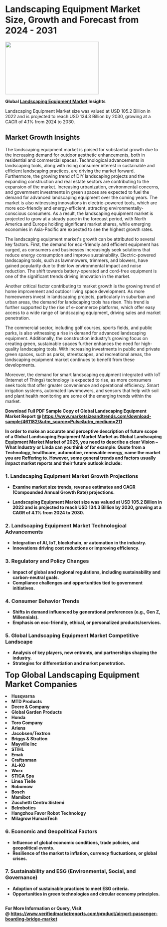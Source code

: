 <H1>Landscaping Equipment Market Size, Growth and Forecast from 2024 - 2031</H1><img class="aligncenter size-medium wp-image-584254" src="https://thirdeyenews.in/wp-content/uploads/2024/09/Global-Market-Research-300x168.jpeg" alt="" width="300" height="168" /><p><strong>Global&nbsp;<a href="https://www.marketsizeandtrends.com/download-sample/461182/&amp;utm_source=Pulse&amp;utm_medium=211">Landscaping Equipment Market</a> Insights</strong></p><p>Landscaping Equipment Market size was valued at USD 105.2 Billion in 2022 and is projected to reach USD 134.3 Billion by 2030, growing at a CAGR of 4.1% from 2024 to 2030.</p><p><h2>Market Growth Insights</h2> <p>The landscaping equipment market is poised for substantial growth due to the increasing demand for outdoor aesthetic enhancements, both in residential and commercial spaces. Technological advancements in landscaping tools, along with rising consumer interest in sustainable and efficient landscaping practices, are driving the market forward. Furthermore, the growing trend of DIY landscaping projects and the expanding construction and real estate sectors are contributing to the expansion of the market. Increasing urbanization, environmental concerns, and government investments in green spaces are expected to fuel the demand for advanced landscaping equipment over the coming years. The market is also witnessing innovations in electric-powered tools, which are more eco-friendly and energy-efficient, attracting environmentally-conscious consumers. As a result, the landscaping equipment market is projected to grow at a steady pace in the forecast period, with North America and Europe holding significant market shares, while emerging economies in Asia-Pacific are expected to see the highest growth rates.</p> <p><strong></strong></p> <p>The landscaping equipment market's growth can be attributed to several key factors. First, the demand for eco-friendly and efficient equipment has surged, as consumers and businesses increasingly seek solutions that reduce energy consumption and improve sustainability. Electric-powered landscaping tools, such as lawnmowers, trimmers, and blowers, have gained popularity due to their low environmental impact and noise reduction. The shift towards battery-operated and cord-free equipment is one of the significant trends driving innovation in the market.</p> <p>Another critical factor contributing to market growth is the growing trend of home improvement and outdoor living space development. As more homeowners invest in landscaping projects, particularly in suburban and urban areas, the demand for landscaping tools has risen. This trend is further supported by the rise of e-commerce platforms, which offer easy access to a wide range of landscaping equipment, driving sales and market penetration.</p> <p>The commercial sector, including golf courses, sports fields, and public parks, is also witnessing a rise in demand for advanced landscaping equipment. Additionally, the construction industry’s growing focus on creating green, sustainable spaces further enhances the need for high-quality landscaping tools. With increasing investments in public and private green spaces, such as parks, streetscapes, and recreational areas, the landscaping equipment market continues to benefit from these developments.</p> <p>Moreover, the demand for smart landscaping equipment integrated with IoT (Internet of Things) technology is expected to rise, as more consumers seek tools that offer greater convenience and operational efficiency. Smart irrigation systems, automated lawnmowers, and sensors that help with soil and plant health monitoring are some of the emerging trends within the market.</p> <p><strong></p><p><span class=""><strong>Download Full PDF Sample Copy of Global Landscaping Equipment Market Report</strong> @ <a href="https://www.marketsizeandtrends.com/download-sample/461182/&amp;utm_source=Pulse&amp;utm_medium=211" target="_blank">https://www.marketsizeandtrends.com/download-sample/461182/&amp;utm_source=Pulse&amp;utm_medium=211</a></span></p><p>In order to make an accurate and perceptive description of future scope of a Global&nbsp;Landscaping Equipment Market Market as Global&nbsp;Landscaping Equipment Market Market of 2025, you need to describe a clear Vision &ndash; What Industry or Linda can you think of for example: Quote from a Technology, healthcare, automotive, renewable energy, name the market you are Reffering to. However, some general trends and factors usually impact market reports and their future outlook include:</p><h3>1.&nbsp;<strong>Landscaping Equipment Market Growth Projections</strong></h3><ul><li>Examine market size trends, revenue estimates and CAGR (Compounded Annual Growth Rate) projections.</li><li><p>Landscaping Equipment Market size was valued at USD 105.2 Billion in 2022 and is projected to reach USD 134.3 Billion by 2030, growing at a CAGR of 4.1% from 2024 to 2030.</p></li></ul><h3>2.&nbsp;<strong>Landscaping Equipment Market Technological Advancements</strong></h3><ul><li>Integration of AI, IoT, blockchain, or automation in the industry.</li><li>Innovations driving cost reductions or improving efficiency.</li></ul><h3>3.&nbsp;<strong>Regulatory and Policy Changes</strong></h3><ul><li>Impact of global and regional regulations, including sustainability and carbon-neutral goals.</li><li>Compliance challenges and opportunities tied to government initiatives.</li></ul><h3>4.&nbsp;<strong>Consumer Behavior Trends</strong></h3><ul><li>Shifts in demand influenced by generational preferences (e.g., Gen Z, Millennials).</li><li>Emphasis on eco-friendly, ethical, or personalized products/services.</li></ul><h3>5.&nbsp;<strong>Global Landscaping Equipment Market Competitive Landscape</strong></h3><ul><li>Analysis of key players, new entrants, and partnerships shaping the industry.</li><li>Strategies for differentiation and market penetration.</li></ul><p data-pm-slice="1 1 []"><span style="color: inherit; font-family: inherit; font-size: 25px;">Top Global Landscaping Equipment Market Companies</span></p><div class="" data-test-id=""><p><li>Husqvarna</li><li> MTD Products</li><li> Deere & Company</li><li> Global Garden Products</li><li> Honda</li><li> Toro Company</li><li> Ariens</li><li> Jacobsen/Textron</li><li> Briggs & Stratton</li><li> Mayville Inc</li><li> STIHL</li><li> Emak</li><li> Craftsnman</li><li> AL-KO</li><li> Worx</li><li> STIGA Spa</li><li> Linea Tielle</li><li> Robomow</li><li> Bosch</li><li> Mamibot</li><li> Zucchetti Centro Sistemi</li><li> Belrobotics</li><li> Hangzhou Favor Robot Technology</li><li> Milagrow HumanTech</li></p></div><h3>6.&nbsp;<strong>Economic and Geopolitical Factors</strong></h3><ul><li>Influence of global economic conditions, trade policies, and geopolitical events.</li><li>Resilience of the market to inflation, currency fluctuations, or global crises.</li></ul><h3>7.&nbsp;<strong>Sustainability and ESG (Environmental, Social, and Governance)</strong></h3><ul><li>Adoption of sustainable practices to meet ESG criteria.</li><li>Opportunities in green technologies and circular economy principles.</li></ul><h2><strong style="font-size: 14px;">For More Information or Query, Visit @&nbsp;</strong><a style="background-color: #ffffff; font-size: 14px;" href="https://www.marketsizeandtrends.com/report/landscaping-equipment-market/" target="_blank">https://www.verifiedmarketreports.com/product/airport-passenger-boarding-bridge-market</a></h2>

